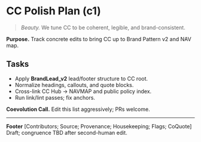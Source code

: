# CC Polish Plan (c1)
> *Beauty.*  We tune CC to be coherent, legible, and brand-consistent.

**Purpose.** Track concrete edits to bring CC up to Brand Pattern v2 and NAV map.

## Tasks
- Apply **BrandLead_v2** lead/footer structure to CC root.
- Normalize headings, callouts, and quote blocks.
- Cross-link CC Hub → NAVMAP and public policy index.
- Run link/lint passes; fix anchors.

**Coevolution Call.** Edit this list aggressively; PRs welcome.

---
**Footer**
[Contributors; Source; Provenance; Housekeeping; Flags; CoQuote]
Draft; congruence TBD after second-human edit.
